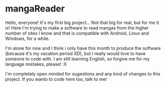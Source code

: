 mangaReader
===========

Hello, everyone! It's my first big project... Not that big for real, but for me it is! Here I'm trying to make a software to read mangas from the higher number of sites I know and that is compatible with Android, Linux and Windows, for a while.

I'm alone for now and I think i only have this month to produce the software (because it's my vacation period XD), but I really would love to have someone to code with. I am still learning English, so forgive me for my language mistakes, please! :X

I'm completely open minded for sugestions and any kind of changes to this project. If you wanto to code here too, talk to me!
